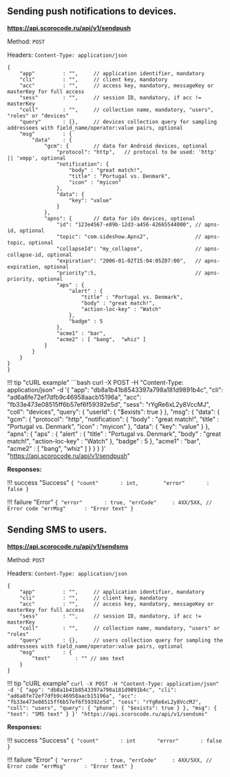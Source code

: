 ## Sending push notifications to devices.

**https://api.scorocode.ru/api/v1/sendpush**

Method: `POST`

Headers: `Content-Type: application/json`

```
{
    "app"         : "",     // application identifier, mandatory
    "cli"         : "",     // client key, mandatory
    "acc"         : "",     // access key, mandatory, messageKey or masterKey for full access
    "sess"        : "",     // session ID, mandatory, if acc != masterKey
    "coll"        : "",     // collection name, mandatory, "users", "roles" or "devices"
    "query"       : {},     // devices collection query for sampling addressees with field_name/operator:value pairs, optional
    "msg"         : {
        "data"    : {
            "gcm": {        // data for Android devices, optional
                "protocol": "http",   // protocol to be used: 'http' || 'xmpp', optional
                "notification": {
                    "body" : "great match!",
                    "title" : "Portugal vs. Denmark",
                    "icon" : "myicon"
                },
                "data": {
                    "key": "value"
                }
            },
            "apns": {       // data for iOs devices, optional
                "id": "123e4567-e89b-12d3-a456-42665544000", // apns-id, optional
                "topic": "com.sideshow.Apns2",               // apns-topic, optional
                "collapseId": "my_collapse",                 // apns-collapse-id, optional
                "expiration": "2006-01-02T15:04:05Z07:00",   // apns-expiration, optional
                "priority":5,                                // apns-priority, optional
                "aps" : {
                    "alert" : {
                        "title" : "Portugal vs. Denmark",
                        "body" : "great match!",
                        "action-loc-key" : "Watch"
                    },
                    "badge" : 5
                },
                "acme1" : "bar",
                "acme2" : [ "bang",  "whiz" ]
            }
        }
    }
}
}
```

!!! tip "cURL example"
    ```bash
    curl -X POST -H "Content-Type: application/json" -d '{
        "app": "db8a1b41b8543397a798a181d9891b4c",
        "cli": "ad6a8fe72ef7dfb9c46958aacb15196a",
        "acc": "fb33e473e08515ff6b57ef6f59392e5d",
        "sess": "rYgRe6xL2y8VccMJ",
        "coll": "devices",
        "query": {
            "userId": {
                "$exists": true
            }
        },
        "msg": {
             "data": {
              "gcm": {
                    "protocol": "http",
                    "notification": {
                        "body" : "great match!",
                        "title" : "Portugal vs. Denmark",
                        "icon" : "myicon"
                    },
                    "data": {
                        "key": "value"
                    }
                },
                "apns": {
                    "aps" : {
                        "alert" : {
                            "title" : "Portugal vs. Denmark",
                            "body" : "great match!",
                            "action-loc-key" : "Watch"
                        },
                        "badge" : 5
                    },
                    "acme1" : "bar",
                    "acme2" : [ "bang",  "whiz" ]
                }
            }
        }
    }' "https://api.scorocode.ru/api/v1/sendpush"


**Responses:**

!!! success "Success"
    ```
    {
        "count"       : int,       
        "error"       : false
    }
    ```

!!! failure "Error"
    ```
    {
        "error"       : true,
        "errCode"     : 4XX/5XX, // Error code
        "errMsg"      : "Error text"
    }
    ```


## Sending SMS to users.

**https://api.scorocode.ru/api/v1/sendsms**

Method: `POST`

Headers: `Content-Type: application/json`

```
{
    "app"         : "",     // application identifier, mandatory
    "cli"         : "",     // client key, mandatory
    "acc"         : "",     // access key, mandatory, messageKey or masterKey for full access
    "sess"        : "",     // session ID, mandatory, if acc != masterKey
    "coll"        : "",     // collection name, mandatory, "users" or "roles"
    "query"       : {},     // users collection query for sampling the addressees with field_name/operator:value pairs, optional
    "msg"         : {
        "text"        : "" // sms text
    }
}
```

!!! tip "cURL example"
    ```
    curl -X POST -H "Content-Type: application/json" -d '{
        "app": "db8a1b41b8543397a798a181d9891b4c",
        "cli": "ad6a8fe72ef7dfb9c46958aacb15196a",
        "acc": "fb33e473e08515ff6b57ef6f59392e5d",
        "sess": "rYgRe6xL2y8VccMJ",
        "coll": "users",
        "query": {
            "phone": {
                "$exists": true
            }
        },
        "msg": {
            "text": "SMS text"
        }
    }' "https://api.scorocode.ru/api/v1/sendsms"
    ```

**Responses:**

!!! success "Success"
    ```
    {
        "count"       : int      
        "error"       : false
    }
    ```

!!! failure "Error"
    ```
    {
        "error"       : true,
        "errCode"     : 4XX/5XX, // Error code
        "errMsg"      : "Error text"
    }
    ```

